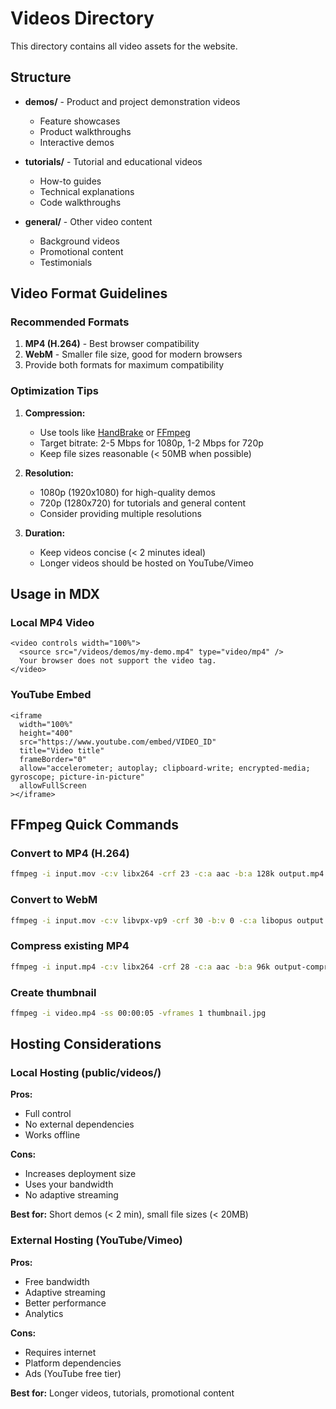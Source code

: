 # Videos Directory

This directory contains all video assets for the website.

## Structure

- **demos/** - Product and project demonstration videos
  - Feature showcases
  - Product walkthroughs
  - Interactive demos

- **tutorials/** - Tutorial and educational videos
  - How-to guides
  - Technical explanations
  - Code walkthroughs

- **general/** - Other video content
  - Background videos
  - Promotional content
  - Testimonials

## Video Format Guidelines

### Recommended Formats
1. **MP4 (H.264)** - Best browser compatibility
2. **WebM** - Smaller file size, good for modern browsers
3. Provide both formats for maximum compatibility

### Optimization Tips

1. **Compression:**
   - Use tools like [HandBrake](https://handbrake.fr/) or [FFmpeg](https://ffmpeg.org/)
   - Target bitrate: 2-5 Mbps for 1080p, 1-2 Mbps for 720p
   - Keep file sizes reasonable (< 50MB when possible)

2. **Resolution:**
   - 1080p (1920x1080) for high-quality demos
   - 720p (1280x720) for tutorials and general content
   - Consider providing multiple resolutions

3. **Duration:**
   - Keep videos concise (< 2 minutes ideal)
   - Longer videos should be hosted on YouTube/Vimeo

## Usage in MDX

### Local MP4 Video
```mdx
<video controls width="100%">
  <source src="/videos/demos/my-demo.mp4" type="video/mp4" />
  Your browser does not support the video tag.
</video>
```

### YouTube Embed
```mdx
<iframe
  width="100%"
  height="400"
  src="https://www.youtube.com/embed/VIDEO_ID"
  title="Video title"
  frameBorder="0"
  allow="accelerometer; autoplay; clipboard-write; encrypted-media; gyroscope; picture-in-picture"
  allowFullScreen
></iframe>
```

## FFmpeg Quick Commands

### Convert to MP4 (H.264)
```bash
ffmpeg -i input.mov -c:v libx264 -crf 23 -c:a aac -b:a 128k output.mp4
```

### Convert to WebM
```bash
ffmpeg -i input.mov -c:v libvpx-vp9 -crf 30 -b:v 0 -c:a libopus output.webm
```

### Compress existing MP4
```bash
ffmpeg -i input.mp4 -c:v libx264 -crf 28 -c:a aac -b:a 96k output-compressed.mp4
```

### Create thumbnail
```bash
ffmpeg -i video.mp4 -ss 00:00:05 -vframes 1 thumbnail.jpg
```

## Hosting Considerations

### Local Hosting (public/videos/)
**Pros:**
- Full control
- No external dependencies
- Works offline

**Cons:**
- Increases deployment size
- Uses your bandwidth
- No adaptive streaming

**Best for:** Short demos (< 2 min), small file sizes (< 20MB)

### External Hosting (YouTube/Vimeo)
**Pros:**
- Free bandwidth
- Adaptive streaming
- Better performance
- Analytics

**Cons:**
- Requires internet
- Platform dependencies
- Ads (YouTube free tier)

**Best for:** Longer videos, tutorials, promotional content
